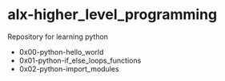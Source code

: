 # alx-higher_level_programming

Repository for learning python

* 0x00-python-hello_world
* 0x01-python-if_else_loops_functions
* 0x02-python-import_modules
